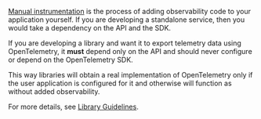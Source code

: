 [Manual instrumentation](/docs/concepts/instrumentation/manual/)
is the process of adding observability code to your application yourself. If you
are developing a standalone service, then you would take a dependency
on the API and the SDK.

If you are developing a library and want it to export telemetry data using
OpenTelemetry, it **must** depend only on the API and should never configure or
depend on the OpenTelemetry SDK.

This way libraries will obtain a real implementation of OpenTelemetry only if
the user application is configured for it and otherwise will function as without
added observability.

For more details, see
[Library Guidelines](/docs/concepts/instrumentation/libraries/).
